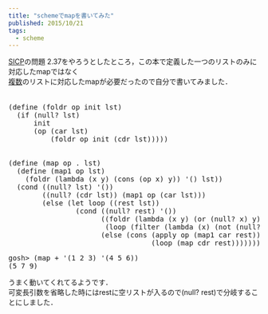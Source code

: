```yaml
---
title: "schemeでmapを書いてみた"
published: 2015/10/21
tags:
  - scheme
---
```


<p><a class="keyword" href="http://d.hatena.ne.jp/keyword/SICP">SICP</a>の問題 2.37をやろうとしたところ，この本で定義した一つのリストのみに対応したmapではなく<br/>
<a class="keyword" href="http://d.hatena.ne.jp/keyword/%CA%A3%BF%F4">複数</a>のリストに対応したmapが必要だったので自分で書いてみました．<br/>
　</p>

<pre class="code lang-scheme" data-lang="scheme" data-unlink><span class="synSpecial">(</span><span class="synStatement">define</span> <span class="synSpecial">(</span>foldr op init lst<span class="synSpecial">)</span>
  <span class="synSpecial">(</span><span class="synStatement">if</span> <span class="synSpecial">(</span><span class="synIdentifier">null?</span> lst<span class="synSpecial">)</span>
      init
      <span class="synSpecial">(</span>op <span class="synSpecial">(</span><span class="synIdentifier">car</span> lst<span class="synSpecial">)</span>
          <span class="synSpecial">(</span>foldr op init <span class="synSpecial">(</span><span class="synIdentifier">cdr</span> lst<span class="synSpecial">)))))</span>


<span class="synSpecial">(</span><span class="synStatement">define</span> <span class="synSpecial">(</span><span class="synIdentifier">map</span> op <span class="synSpecial">.</span> lst<span class="synSpecial">)</span>
  <span class="synSpecial">(</span><span class="synStatement">define</span> <span class="synSpecial">(</span>map1 op lst<span class="synSpecial">)</span>
    <span class="synSpecial">(</span>foldr <span class="synSpecial">(</span><span class="synStatement">lambda</span> <span class="synSpecial">(</span>x y<span class="synSpecial">)</span> <span class="synSpecial">(</span><span class="synIdentifier">cons</span> <span class="synSpecial">(</span>op x<span class="synSpecial">)</span> y<span class="synSpecial">))</span> <span class="synSpecial">'()</span> lst<span class="synSpecial">))</span>
  <span class="synSpecial">(</span><span class="synStatement">cond</span> <span class="synSpecial">((</span><span class="synIdentifier">null?</span> lst<span class="synSpecial">)</span> <span class="synSpecial">'())</span>
        <span class="synSpecial">((</span><span class="synIdentifier">null?</span> <span class="synSpecial">(</span><span class="synIdentifier">cdr</span> lst<span class="synSpecial">))</span> <span class="synSpecial">(</span>map1 op <span class="synSpecial">(</span><span class="synIdentifier">car</span> lst<span class="synSpecial">)))</span>
        <span class="synSpecial">(</span><span class="synStatement">else</span> <span class="synSpecial">(</span><span class="synStatement">let</span> loop <span class="synSpecial">((</span>rest lst<span class="synSpecial">))</span>
                <span class="synSpecial">(</span><span class="synStatement">cond</span> <span class="synSpecial">((</span><span class="synIdentifier">null?</span> rest<span class="synSpecial">)</span> <span class="synSpecial">'())</span>
                      <span class="synSpecial">((</span>foldr <span class="synSpecial">(</span><span class="synStatement">lambda</span> <span class="synSpecial">(</span>x y<span class="synSpecial">)</span> <span class="synSpecial">(</span><span class="synStatement">or</span> <span class="synSpecial">(</span><span class="synIdentifier">null?</span> x<span class="synSpecial">)</span> y<span class="synSpecial">))</span> <span class="synConstant">#f</span> rest<span class="synSpecial">)</span>
                       <span class="synSpecial">(</span>loop <span class="synSpecial">(</span><span class="synIdentifier">filter</span> <span class="synSpecial">(</span><span class="synStatement">lambda</span> <span class="synSpecial">(</span>x<span class="synSpecial">)</span> <span class="synSpecial">(</span><span class="synIdentifier">not</span> <span class="synSpecial">(</span><span class="synIdentifier">null?</span> x<span class="synSpecial">)))</span> rest<span class="synSpecial">)))</span>
                      <span class="synSpecial">(</span><span class="synStatement">else</span> <span class="synSpecial">(</span><span class="synIdentifier">cons</span> <span class="synSpecial">(</span><span class="synIdentifier">apply</span> op <span class="synSpecial">(</span>map1 <span class="synIdentifier">car</span> rest<span class="synSpecial">))</span>
                                  <span class="synSpecial">(</span>loop <span class="synSpecial">(</span><span class="synIdentifier">map</span> <span class="synIdentifier">cdr</span> rest<span class="synSpecial">)))))))))</span>
</pre>




<pre class="code" data-lang="" data-unlink>gosh&gt; (map + &#39;(1 2 3) &#39;(4 5 6))
(5 7 9)</pre>


<p>うまく動いてくれてるようです．<br/>
可変長引数を省略した時にはrestに空リストが入るので(null? rest)で分岐することにしました．</p>

